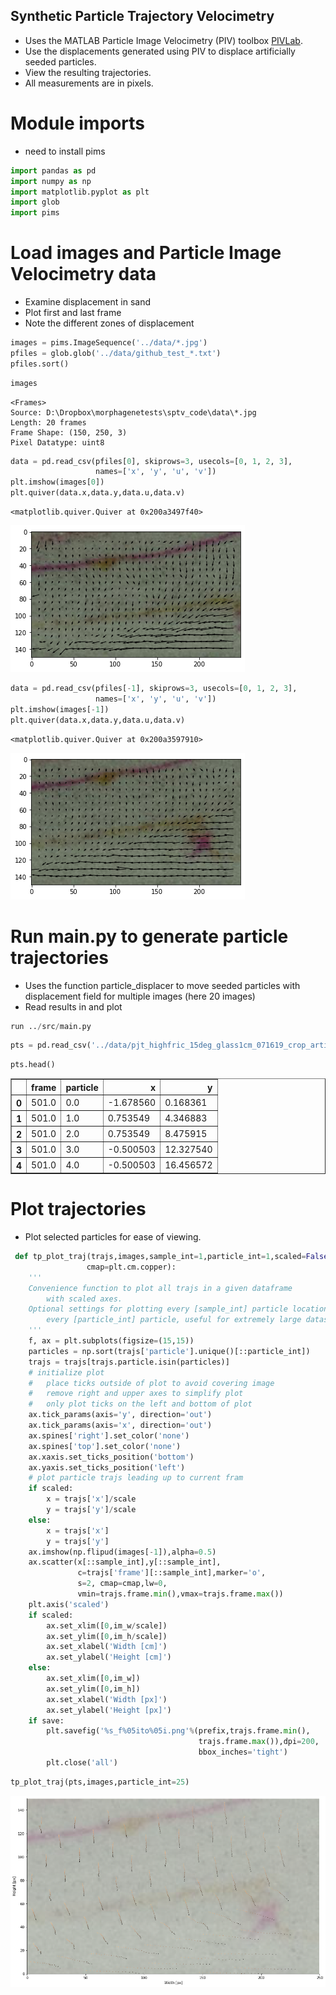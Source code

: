 ## Synthetic Particle Trajectory Velocimetry
- Uses the MATLAB Particle Image Velocimetry (PIV) toolbox [PIVLab](https://www.mathworks.com/matlabcentral/fileexchange/27659-pivlab-particle-image-velocimetry-piv-tool-with-gui).
- Use the displacements generated using PIV to displace artificially seeded particles.
- View the resulting trajectories.
- All measurements are in pixels.

# Module imports
- need to install pims


```python
import pandas as pd
import numpy as np
import matplotlib.pyplot as plt
import glob
import pims
```

# Load images and Particle Image Velocimetry data
- Examine displacement in sand
- Plot first and last frame
- Note the different zones of displacement


```python
images = pims.ImageSequence('../data/*.jpg')
pfiles = glob.glob('../data/github_test_*.txt')
pfiles.sort()
```


```python
images
```




    <Frames>
    Source: D:\Dropbox\morphagenetests\sptv_code\data\*.jpg
    Length: 20 frames
    Frame Shape: (150, 250, 3)
    Pixel Datatype: uint8




```python
data = pd.read_csv(pfiles[0], skiprows=3, usecols=[0, 1, 2, 3],
                   names=['x', 'y', 'u', 'v'])
plt.imshow(images[0])
plt.quiver(data.x,data.y,data.u,data.v)
```




    <matplotlib.quiver.Quiver at 0x200a3497f40>




    
![png](output_6_1.png)
    



```python
data = pd.read_csv(pfiles[-1], skiprows=3, usecols=[0, 1, 2, 3],
                   names=['x', 'y', 'u', 'v'])
plt.imshow(images[-1])
plt.quiver(data.x,data.y,data.u,data.v)
```




    <matplotlib.quiver.Quiver at 0x200a3597910>




    
![png](output_7_1.png)
    


# Run main.py to generate particle trajectories
- Uses the function particle_displacer to move seeded particles with displacement field for multiple images (here 20 images)
- Read results in and plot


```python
run ../src/main.py
```


```python
pts = pd.read_csv('../data/pjt_highfric_15deg_glass1cm_071619_crop_artificial_pts_temp.csv')
```


```python
pts.head()
```




<div>
<style scoped>
    .dataframe tbody tr th:only-of-type {
        vertical-align: middle;
    }

    .dataframe tbody tr th {
        vertical-align: top;
    }

    .dataframe thead th {
        text-align: right;
    }
</style>
<table border="1" class="dataframe">
  <thead>
    <tr style="text-align: right;">
      <th></th>
      <th>frame</th>
      <th>particle</th>
      <th>x</th>
      <th>y</th>
    </tr>
  </thead>
  <tbody>
    <tr>
      <th>0</th>
      <td>501.0</td>
      <td>0.0</td>
      <td>-1.678560</td>
      <td>0.168361</td>
    </tr>
    <tr>
      <th>1</th>
      <td>501.0</td>
      <td>1.0</td>
      <td>0.753549</td>
      <td>4.346883</td>
    </tr>
    <tr>
      <th>2</th>
      <td>501.0</td>
      <td>2.0</td>
      <td>0.753549</td>
      <td>8.475915</td>
    </tr>
    <tr>
      <th>3</th>
      <td>501.0</td>
      <td>3.0</td>
      <td>-0.500503</td>
      <td>12.327540</td>
    </tr>
    <tr>
      <th>4</th>
      <td>501.0</td>
      <td>4.0</td>
      <td>-0.500503</td>
      <td>16.456572</td>
    </tr>
  </tbody>
</table>
</div>



# Plot trajectories
- Plot selected particles for ease of viewing.


```python
 def tp_plot_traj(trajs,images,sample_int=1,particle_int=1,scaled=False,save=False,
                 cmap=plt.cm.copper):
    '''
    Convenience function to plot all trajs in a given dataframe
        with scaled axes.
    Optional settings for plotting every [sample_int] particle location and/or
        every [particle_int] particle, useful for extremely large datasets.
    '''
    f, ax = plt.subplots(figsize=(15,15))
    particles = np.sort(trajs['particle'].unique()[::particle_int])
    trajs = trajs[trajs.particle.isin(particles)]
    # initialize plot 
    #   place ticks outside of plot to avoid covering image
    #   remove right and upper axes to simplify plot
    #   only plot ticks on the left and bottom of plot
    ax.tick_params(axis='y', direction='out')
    ax.tick_params(axis='x', direction='out')
    ax.spines['right'].set_color('none')
    ax.spines['top'].set_color('none')
    ax.xaxis.set_ticks_position('bottom')
    ax.yaxis.set_ticks_position('left')
    # plot particle trajs leading up to current fram
    if scaled:
        x = trajs['x']/scale
        y = trajs['y']/scale
    else:
        x = trajs['x']
        y = trajs['y']
    ax.imshow(np.flipud(images[-1]),alpha=0.5)
    ax.scatter(x[::sample_int],y[::sample_int],
               c=trajs['frame'][::sample_int],marker='o',
               s=2, cmap=cmap,lw=0,
               vmin=trajs.frame.min(),vmax=trajs.frame.max())
    plt.axis('scaled')
    if scaled:
        ax.set_xlim([0,im_w/scale])
        ax.set_ylim([0,im_h/scale])
        ax.set_xlabel('Width [cm]')
        ax.set_ylabel('Height [cm]')
    else:
        ax.set_xlim([0,im_w])
        ax.set_ylim([0,im_h])     
        ax.set_xlabel('Width [px]')
        ax.set_ylabel('Height [px]')
    if save:
        plt.savefig('%s_f%05ito%05i.png'%(prefix,trajs.frame.min(),
                                          trajs.frame.max()),dpi=200,
                                          bbox_inches='tight')
        plt.close('all')
```


```python
tp_plot_traj(pts,images,particle_int=25)
```


    
![png](output_14_0.png)
    

